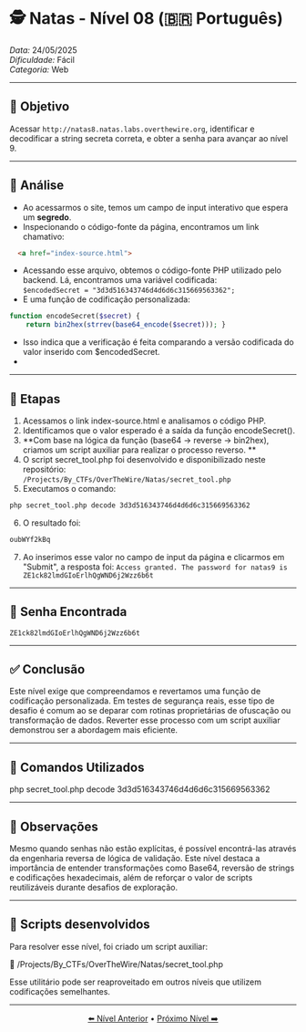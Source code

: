 # 🕵️ Natas - Nível 08 (🇧🇷 Português)  
*Data:* 24/05/2025  
*Dificuldade:* Fácil  
*Categoria:* Web

---

## 🎯 Objetivo

Acessar `http://natas8.natas.labs.overthewire.org`, identificar e decodificar a string secreta correta, e obter a senha para avançar ao nível 9.

---

## 🔎 Análise

- Ao acessarmos o site, temos um campo de input interativo que espera um **segredo**.
- Inspecionando o código-fonte da página, encontramos um link chamativo:
```html
  <a href="index-source.html">
```
- Acessando esse arquivo, obtemos o código-fonte PHP utilizado pelo backend. Lá, encontramos uma variável codificada:   
 `$encodedSecret = "3d3d516343746d4d6d6c315669563362";`
- E uma função de codificação personalizada:
```php
function encodeSecret($secret) {
    return bin2hex(strrev(base64_encode($secret))); }
```
- Isso indica que a verificação é feita comparando a versão codificada do valor inserido com $encodedSecret. 
-

---

## 🧱 Etapas

1. Acessamos o link index-source.html e analisamos o código PHP.   
2. Identificamos que o valor esperado é a saída da função encodeSecret().   
3. **Com base na lógica da função (base64 → reverse → bin2hex), criamos um script auxiliar para realizar o processo reverso. **
4. O script secret_tool.php foi desenvolvido e disponibilizado neste repositório:   
`/Projects/By_CTFs/OverTheWire/Natas/secret_tool.php`
5. Executamos o comando:
```bash
php secret_tool.php decode 3d3d516343746d4d6d6c315669563362
```
6. O resultado foi:
```bash
oubWYf2kBq
```
7. Ao inserimos esse valor no campo de input da página e clicarmos em "Submit", a resposta foi:
`Access granted. The password for natas9 is ZE1ck82lmdGIoErlhQgWND6j2Wzz6b6t`

---

## 🔑 Senha Encontrada

```
ZE1ck82lmdGIoErlhQgWND6j2Wzz6b6t
```

---

## ✅ Conclusão

Este nível exige que compreendamos e revertamos uma função de codificação personalizada.
Em testes de segurança reais, esse tipo de desafio é comum ao se deparar com rotinas proprietárias de ofuscação ou transformação de dados.
Reverter esse processo com um script auxiliar demonstrou ser a abordagem mais eficiente.

---

## 🧪 Comandos Utilizados

php secret_tool.php decode 3d3d516343746d4d6d6c315669563362

---

## 🧠 Observações

Mesmo quando senhas não estão explícitas, é possível encontrá-las através da engenharia reversa de lógica de validação.
Este nível destaca a importância de entender transformações como Base64, reversão de strings e codificações hexadecimais, além de reforçar o valor de scripts reutilizáveis durante desafios de exploração.

---

## 📎 Scripts desenvolvidos

Para resolver esse nível, foi criado um script auxiliar:

📄 /Projects/By_CTFs/OverTheWire/Natas/secret_tool.php

Esse utilitário pode ser reaproveitado em outros níveis que utilizem codificações semelhantes.

---

<p align="center"> <a href="../Natas07/Readme-BR.md">⬅️ Nível Anterior</a> • <a href="../Natas09/Readme-BR.md">Próximo Nível ➡️</a> </p>
